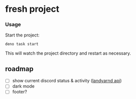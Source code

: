 # fresh project

### Usage

Start the project:

```
deno task start
```

This will watch the project directory and restart as necessary.

## roadmap

- [ ] show current discord status & activity ([landyarnd api](https://api.lanyard.rest/v1/users/724579978921902114))
- [ ] dark mode
- [ ] footer?
